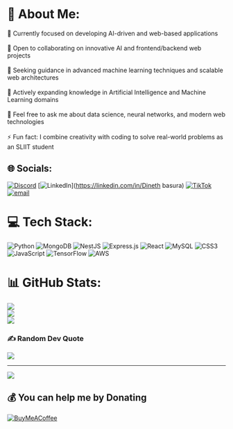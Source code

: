# 💫 About Me:
🔭 Currently focused on developing AI-driven and web-based applications<br><br>👯 Open to collaborating on innovative AI and frontend/backend web projects<br><br>🤝 Seeking guidance in advanced machine learning techniques and scalable web architectures<br><br>🌱 Actively expanding knowledge in Artificial Intelligence and Machine Learning domains<br><br>💬 Feel free to ask me about data science, neural networks, and modern web technologies<br><br>⚡ Fun fact: I combine creativity with coding to solve real-world problems as an SLIIT student


## 🌐 Socials:
[![Discord](https://img.shields.io/badge/Discord-%237289DA.svg?logo=discord&logoColor=white)](https://discord.gg/https://discord.gg/y23XvHxB) [![LinkedIn](https://img.shields.io/badge/LinkedIn-%230077B5.svg?logo=linkedin&logoColor=white)](https://linkedin.com/in/Dineth basura) [![TikTok](https://img.shields.io/badge/TikTok-%23000000.svg?logo=TikTok&logoColor=white)](https://tiktok.com/@Dineth) [![email](https://img.shields.io/badge/Email-D14836?logo=gmail&logoColor=white)](mailto:dinethbasura1@gmail.com) 

# 💻 Tech Stack:
![Python](https://img.shields.io/badge/python-3670A0?style=for-the-badge&logo=python&logoColor=ffdd54) ![MongoDB](https://img.shields.io/badge/MongoDB-%234ea94b.svg?style=for-the-badge&logo=mongodb&logoColor=white) ![NestJS](https://img.shields.io/badge/nestjs-%23E0234E.svg?style=for-the-badge&logo=nestjs&logoColor=white) ![Express.js](https://img.shields.io/badge/express.js-%23404d59.svg?style=for-the-badge&logo=express&logoColor=%2361DAFB) ![React](https://img.shields.io/badge/react-%2320232a.svg?style=for-the-badge&logo=react&logoColor=%2361DAFB) ![MySQL](https://img.shields.io/badge/mysql-4479A1.svg?style=for-the-badge&logo=mysql&logoColor=white) ![CSS3](https://img.shields.io/badge/css3-%231572B6.svg?style=for-the-badge&logo=css3&logoColor=white) ![JavaScript](https://img.shields.io/badge/javascript-%23323330.svg?style=for-the-badge&logo=javascript&logoColor=%23F7DF1E) ![TensorFlow](https://img.shields.io/badge/TensorFlow-%23FF6F00.svg?style=for-the-badge&logo=TensorFlow&logoColor=white) ![AWS](https://img.shields.io/badge/AWS-%23FF9900.svg?style=for-the-badge&logo=amazon-aws&logoColor=white)
# 📊 GitHub Stats:
![](https://github-readme-stats.vercel.app/api?username=Dineth-basura&theme=dark&hide_border=false&include_all_commits=false&count_private=false)<br/>
![](https://nirzak-streak-stats.vercel.app/?user=Dineth-basura&theme=dark&hide_border=false)<br/>
![](https://github-readme-stats.vercel.app/api/top-langs/?username=Dineth-basura&theme=dark&hide_border=false&include_all_commits=false&count_private=false&layout=compact)

### ✍️ Random Dev Quote
![](https://quotes-github-readme.vercel.app/api?type=horizontal&theme=radical)

---
[![](https://visitcount.itsvg.in/api?id=Dineth-basura&icon=0&color=0)](https://visitcount.itsvg.in)

  ## 💰 You can help me by Donating
  [![BuyMeACoffee](https://img.shields.io/badge/Buy%20Me%20a%20Coffee-ffdd00?style=for-the-badge&logo=buy-me-a-coffee&logoColor=black)](https://buymeacoffee.com/buymeacoffee.com/dinethbasuj) 

  
<!-- Proudly created with GPRM ( https://gprm.itsvg.in ) -->
